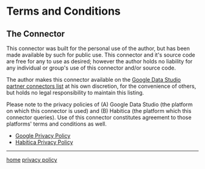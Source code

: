 # Terms and Conditions

## The Connector

This connector was built for the personal use of the author, but has been made available by such for public use. This connector and it's source code are free for any to use as desired; however the author holds no liability for any individual or group's use of this connector and/or source code.

The author makes this connector available on the [Google Data Studio partner connectors list](https://datastudio.google.com/data) at his own discretion, for the convenience of others, but holds no legal responsibility to maintain this listing.

Please note to the privacy policies of (A) Google Data Studio (the platform on which this connector is used) and (B) Habitica (the platform which this connector queries). Use of this connector constitutes agreement to those platforms' terms and conditions as well.

- [Google Privacy Policy](https://policies.google.com/privacy)
- [Habitica Privacy Policy](https://habitica.com/static/privacy)

---

[home](https://kevpedia.github.io/Habitica-Habit-History-Connector)
[privacy policy](https://kevpedia.github.io/Habitica-Habit-History-Connector/privacy-policy)
